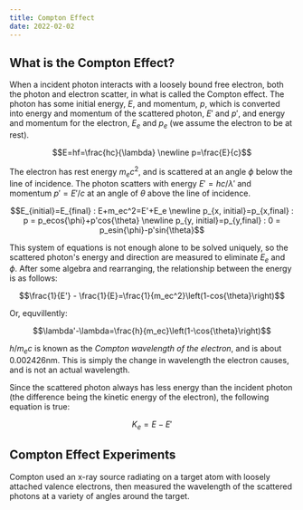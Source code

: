 ```yaml
---
title: Compton Effect
date: 2022-02-02
---
```


## What is the Compton Effect?

When a incident photon interacts with a loosely bound free electron, both the photon and electron scatter, in what is called the Compton effect. The photon has some initial energy, $E$, and momentum, $p$, which is converted into energy and momentum of the scattered photon, $E'$ and $p'$, and energy and momentum for the electron, $E_e$ and $p_e$ (we assume the electron to be at rest).

$$E=hf=\frac{hc}{\lambda} \newline p=\frac{E}{c}$$

The electron has rest energy $m_ec^2$, and is scattered at an angle $\phi$ below the line of incidence. The photon scatters with energy $E'=hc/\lambda'$ and momentum $p'=E'/c$ at an angle of $\theta$ above the line of incidence.

$$E_{initial}=E_{final} : E+m_ec^2=E'+E_e \newline p_{x, initial}=p_{x,final} : p = p_ecos{\phi}+p'cos{\theta} \newline p_{y, initial}=p_{y,final} : 0 = p_esin{\phi}-p'sin{\theta}$$

This system of equations is not enough alone to be solved uniquely, so the scattered photon's energy and direction are measured to eliminate $E_e$ and $\phi$. After some algebra and rearranging, the relationship between the energy is as follows:

$$\frac{1}{E'} - \frac{1}{E}=\frac{1}{m_ec^2}\left(1-cos{\theta}\right)$$

Or, equvillently:

$$\lambda'-\lambda=\frac{h}{m_ec}\left(1-\cos{\theta}\right)$$

$h/m_ec$ is known as the *Compton wavelength of the electron*, and is about $0.002426$nm. This is simply the change in wavelength the electron causes, and is not an actual wavelength.

Since the scattered photon always has less energy than the incident photon (the difference being the kinetic energy of the electron), the following equation is true:

$$K_e=E-E'$$

## Compton Effect Experiments

Compton used an x-ray source radiating on a target atom with loosely attached valence electrons, then measured the wavelength of the scattered photons at a variety of angles around the target.